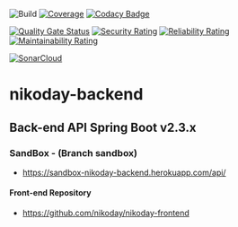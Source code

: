 ![Build](https://github.com/nikoday/nikoday-backend/workflows/Build/badge.svg?branch=main)
[![Coverage](https://codecov.io/gh/nikoday/nikoday-backend/branch/main/graph/badge.svg)](https://codecov.io/gh/nikoday/nikoday-backend)
[![Codacy Badge](https://app.codacy.com/project/badge/Grade/e2fecaa8a7944446ba8db648d83facc5)](https://www.codacy.com/gh/nikoday/nikoday-backend/dashboard?utm_source=github.com&amp;utm_medium=referral&amp;utm_content=nikoday/nikoday-backend&amp;utm_campaign=Badge_Grade)

[![Quality Gate Status](https://sonarcloud.io/api/project_badges/measure?project=nikoday_nikoday-backend&metric=alert_status)](https://sonarcloud.io/dashboard?id=nikoday_nikoday-backend)
[![Security Rating](https://sonarcloud.io/api/project_badges/measure?project=nikoday_nikoday-backend&metric=security_rating)](https://sonarcloud.io/dashboard?id=nikoday_nikoday-backend)
[![Reliability Rating](https://sonarcloud.io/api/project_badges/measure?project=nikoday_nikoday-backend&metric=reliability_rating)](https://sonarcloud.io/dashboard?id=nikoday_nikoday-backend)
[![Maintainability Rating](https://sonarcloud.io/api/project_badges/measure?project=nikoday_nikoday-backend&metric=sqale_rating)](https://sonarcloud.io/dashboard?id=nikoday_nikoday-backend)

[![SonarCloud](https://sonarcloud.io/images/project_badges/sonarcloud-white.svg)](https://sonarcloud.io/dashboard?id=nikoday_nikoday-backend)


# nikoday-backend

## Back-end API Spring Boot v2.3.x

### SandBox - (Branch sandbox)
- https://sandbox-nikoday-backend.herokuapp.com/api/

#### Front-end Repository
- https://github.com/nikoday/nikoday-frontend
 
